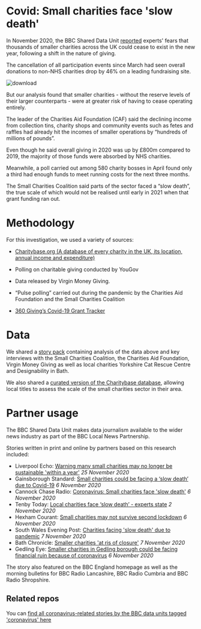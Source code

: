 # Covid: Small charities face 'slow death'

In November 2020, the BBC Shared Data Unit [reported](https://www.bbc.co.uk/news/uk-54754902) experts' fears that thousands of smaller charities across the UK could cease to exist in the new year, following a shift in the nature of giving.

The cancellation of all participation events since March had seen overall donations to non-NHS charities drop by 46% on a leading fundraising site.

![download](https://user-images.githubusercontent.com/61186777/100610427-9d31b400-3307-11eb-8614-bbbd696a8efd.png)

But our analysis found that smaller charities - without the reserve levels of their larger counterparts - were at greater risk of having to cease operating entirely.

The leader of the Charities Aid Foundation (CAF) said the declining income from collection tins, charity shops and community events such as fetes and raffles had already hit the incomes of smaller operations by “hundreds of millions of pounds”.

Even though he said overall giving in 2020 was up by £800m compared to 2019, the majority of those funds were absorbed by NHS charities. 

Meanwhile, a poll carried out among 580 charity bosses in April found only a third had enough funds to meet running costs for the next three months.

The Small Charities Coalition said parts of the sector faced a “slow death”, the true scale of which would not be realised until early in 2021 when that grant funding ran out. 

# Methodology
For this investigation, we used a variety of sources: 

- [Charitybase.org (A database of every charity in the UK, its location, annual income and expenditure)](https://charitybase.uk/chc)

- Polling on charitable giving conducted by YouGov

- Data released by Virgin Money Giving.

- “Pulse polling” carried out during the pandemic by the Charities Aid Foundation and the Small Charities Coalition

- [360 Giving’s Covid-19 Grant Tracker](https://covidtracker.threesixtygiving.org/?exclude=True)

# Data

We shared a [story pack](https://docs.google.com/document/d/1qfeYxoxRU9gwi5HUA1sKW2S9a9OPZyDQr96hUp6OCrU/edit?usp=sharing) containing analysis of the data above and key interviews with the Small Charities Coalition, the Charities Aid Foundation, Virgin Money Giving as well as local charities Yorkshire Cat Rescue Centre and Designability in Bath. 

We also shared a [curated version of the Charitybase database](https://docs.google.com/spreadsheets/d/1SLjgJKOd_QpzqkPVcQFPa7G9qDS-s1J4Zc8jWcRdzjM/edit?usp=sharing), allowing local titles to assess the scale of the small charities sector in their area. 

# Partner usage

The BBC Shared Data Unit makes data journalism available to the wider news industry as part of the BBC Local News Partnership. 

Stories written in print and online by partners based on this research included:

* Liverpool Echo: [Warning many small charities may no longer be sustainable 'within a year'](https://www.liverpoolecho.co.uk/news/liverpool-news/warning-many-small-charities-no-19328328) *25 November 2020*
* Gainsborough Standard: [Small charities could be facing a ‘slow death’ due to Covid-19](https://www.gainsboroughstandard.co.uk/news/people/small-charities-could-be-facing-slow-death-due-covid-19-3026797) *6 November 2020*
* Cannock Chase Radio: [Coronavirus: Small charities face 'slow death'](https://www.cannockchaseradio.co.uk/coronavirus-small-charities-face-slow-death-2) *6 November 2020*
* Tenby Today: [Local charities face ‘slow death’ - experts state](https://www.tenby-today.co.uk/article.cfm?id=129808&headline=Local%20charities%20face%20%E2%80%98slow%20death%E2%80%99%20%2D%20experts%20state&sectionIs=News&searchyear=2020) *2 November 2020*
* Hexham Courant: [Small charities may not survive second lockdown](https://www.hexham-courant.co.uk/news/18842547.small-charities-may-not-survive-second-lockdown/) *6 November 2020*
* South Wales Evening Post: [Charities facing 'slow death' due to pandemic](https://www.pressreader.com/uk/south-wales-evening-post/20201107/281706912201128) *7 November 2020*
* Bath Chronicle: [Smaller charities 'at ris of closure'](https://www.pressreader.com/uk/bath-chronicle/20201112/281651077634864) *7 November 2020*
* Gedling Eye: [Smaller charities in Gedling borough could be facing financial ruin because of coronavirus](https://www.gedlingeye.co.uk/news/smaller-charities-in-gedling-borough-could-be-facing-financial-ruin-because-of-coronavirus/) *6 November 2020*

The story also featured on the BBC England homepage as well as the morning bulletins for BBC Radio Lancashire, BBC Radio Cumbria and BBC Radio Shropshire.

## Related repos

You can [find all coronavirus-related stories by the BBC data units tagged 'coronavirus' here](https://github.com/search?q=topic%3Acoronavirus+org%3ABBC-Data-Unit&type=Repositories)




